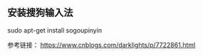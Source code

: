 ## 安装搜狗输入法

sudo apt-get install sogoupinyin

参考链接： https://www.cnblogs.com/darklights/p/7722861.html
